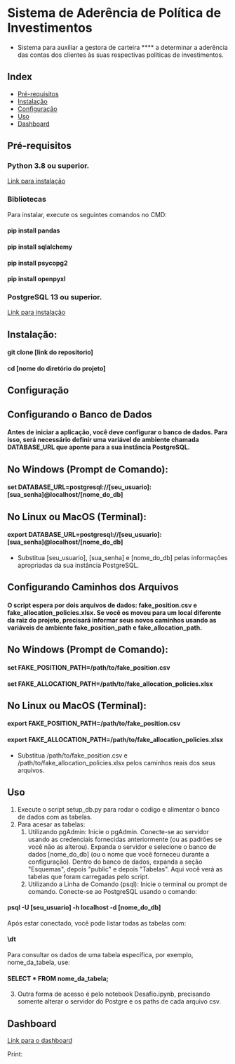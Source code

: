 # Sistema de Aderência de Política de Investimentos

- Sistema para auxiliar a gestora de carteira **** a determinar a aderência das contas dos clientes às suas respectivas políticas de investimentos.

## Index

- [Pré-requisitos](#Pré-requisitos)
- [Instalação](#Instalação)
- [Configuração](#Configuração)
- [Uso](#Uso)  
- [Dashboard](#Dashboard)


## Pré-requisitos
### Python 3.8 ou superior.
[Link para instalação](https://www.python.org/downloads/)
### Bibliotecas
Para instalar, execute os seguintes comandos no CMD:
   #### pip install pandas
   #### pip install sqlalchemy
   #### pip install psycopg2
   #### pip install openpyxl
### PostgreSQL 13 ou superior.
[Link para instalação](https://www.postgresql.org/download/)

## Instalação:

#### git clone [link do repositorio]
#### cd [nome do diretório do projeto]

## Configuração
## Configurando o Banco de Dados
#### Antes de iniciar a aplicação, você deve configurar o banco de dados. Para isso, será necessário definir uma variável de ambiente chamada DATABASE_URL que aponte para a sua instância PostgreSQL.

## No Windows (Prompt de Comando):

#### set DATABASE_URL=postgresql://[seu_usuario]:[sua_senha]@localhost/[nome_do_db]

## No Linux ou MacOS (Terminal):

#### export DATABASE_URL=postgresql://[seu_usuario]:[sua_senha]@localhost/[nome_do_db]

- Substitua [seu_usuario], [sua_senha] e [nome_do_db] pelas informações apropriadas da sua instância PostgreSQL.

## Configurando Caminhos dos Arquivos
#### O script espera por dois arquivos de dados: fake_position.csv e fake_allocation_policies.xlsx. Se você os moveu para um local diferente da raiz do projeto, precisará informar seus novos caminhos usando as variáveis de ambiente fake_position_path e fake_allocation_path.

## No Windows (Prompt de Comando):

#### set FAKE_POSITION_PATH=/path/to/fake_position.csv
#### set FAKE_ALLOCATION_PATH=/path/to/fake_allocation_policies.xlsx

## No Linux ou MacOS (Terminal):

#### export FAKE_POSITION_PATH=/path/to/fake_position.csv
#### export FAKE_ALLOCATION_PATH=/path/to/fake_allocation_policies.xlsx

- Substitua /path/to/fake_position.csv e /path/to/fake_allocation_policies.xlsx pelos caminhos reais dos seus arquivos.

## Uso

1. Execute o script setup_db.py para rodar o codigo e alimentar o banco de dados com as tabelas.
2. Para acesar as tabelas:
   1. Utilizando pgAdmin:
      Inicie o pgAdmin.
        Conecte-se ao servidor usando as credenciais fornecidas anteriormente (ou as padrões se você não as alterou).
Expanda o servidor e selecione o banco de dados [nome_do_db] (ou o nome que você forneceu durante a configuração).
Dentro do banco de dados, expanda a seção "Esquemas", depois "public" e depois "Tabelas". Aqui você verá as tabelas que foram carregadas pelo script.
   2. Utilizando a Linha de Comando (psql): Inicie o terminal ou prompt de comando.
Conecte-se ao PostgreSQL usando o comando:
#### psql -U [seu_usuario] -h localhost -d [nome_do_db]

Após estar conectado, você pode listar todas as tabelas com:
#### \dt

Para consultar os dados de uma tabela específica, por exemplo, nome_da_tabela, use:
#### SELECT * FROM nome_da_tabela;
3. Outra forma de acesso é pelo notebook Desafio.ipynb, precisando somente alterar o servidor do Postgre e os paths de cada arquivo csv.

## Dashboard

[Link para o dashboard](https://app.powerbi.com/groups/me/reports/5ea33c04-3304-468f-b0bd-0ff4138e3584/ReportSection?experience=power-bi)

Print:













